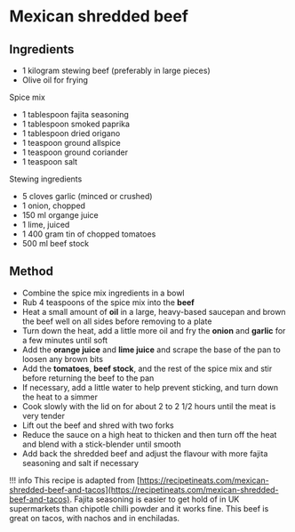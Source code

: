 # Mexican shredded beef

## Ingredients

* 1 kilogram stewing beef (preferably in large pieces)
* Olive oil for frying

Spice mix

* 1 tablespoon fajita seasoning
* 1 tablespoon smoked paprika
* 1 tablespoon dried origano
* 1 teaspoon ground allspice
* 1 teaspoon ground coriander
* 1 teaspoon salt

Stewing ingredients

* 5 cloves garlic (minced or crushed)
* 1 onion, chopped
* 150 ml organge juice
* 1 lime, juiced
* 1 400 gram tin of chopped tomatoes
* 500 ml beef stock

## Method

* Combine the spice mix ingredients in a bowl
* Rub 4 teaspoons of the spice mix into the __beef__
* Heat a small amount of __oil__ in a large, heavy-based saucepan and brown the beef well on all sides before removing to a plate
* Turn down the heat, add a little more oil and fry the __onion__ and __garlic__ for a few minutes until soft
* Add the __orange juice__ and __lime juice__ and scrape the base of the pan to loosen any brown bits
* Add the __tomatoes__, __beef stock__, and the rest of the spice mix and stir before returning the beef to the pan
* If necessary, add a little water to help prevent sticking, and turn down the heat to a simmer
* Cook slowly with the lid on for about 2 to 2 1/2 hours until the meat is very tender
* Lift out the beef and shred with two forks
* Reduce the sauce on a high heat to thicken and then turn off the heat and blend with a stick-blender until smooth
* Add back the shredded beef and adjust the flavour with more fajita seasoning and salt if necessary

!!! info
    This recipe is adapted from [https://recipetineats.com/mexican-shredded-beef-and-tacos](https://recipetineats.com/mexican-shredded-beef-and-tacos). Fajita seasoning is easier to get hold of in UK supermarkets than chipotle chilli powder and it works fine. This beef is great on tacos, with nachos and in enchiladas.